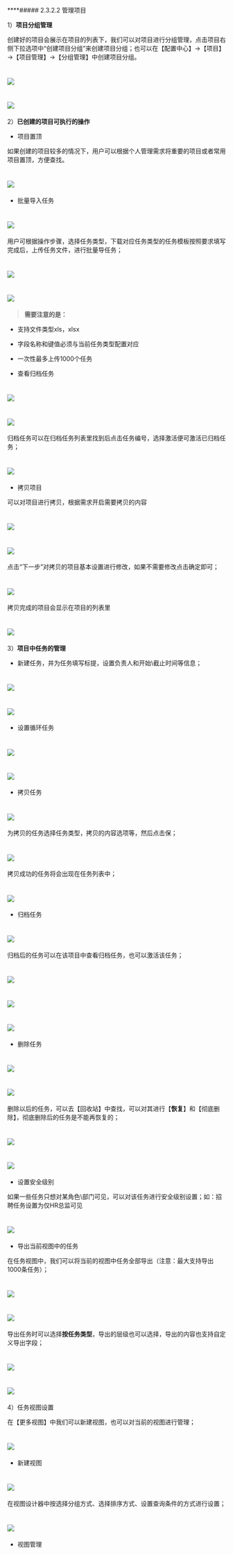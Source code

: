 ****##### 2.3.2.2 管理项目


1）**项目分组管理**

创建好的项目会展示在项目的列表下，我们可以对项目进行分组管理，点击项目右侧下拉选项中“创建项目分组”来创建项目分组；也可以在【配置中心】→【项目】→【项目管理】→【分组管理】中创建项目分组。

# ![](/assets/07项目-项目管理-创建分组.png)

# ![](/assets/07项目-项目管理-创建分组2.png)

2）**已创建的项目可执行的操作**

* 项目置顶

 如果创建的项目较多的情况下，用户可以根据个人管理需求将重要的项目或者常用项目置顶，方便查找。

# ![](/assets/07项目-项目管理-置顶.png)

* 批量导入任务

# ![](/assets/07项目-项目管理-批量导入任务.png)

用户可根据操作步骤，选择任务类型，下载对应任务类型的任务模板按照要求填写完成后，上传任务文件，进行批量导任务；

# ![](/assets/07项目-项目管理-批量导入任务2.png)

# ![](/assets/07项目-项目管理-批量导入任务3.png)

> **需要注意的是：**
* 支持文件类型xls，xlsx 
* 字段名称和键值必须与当前任务类型配置对应 
* 一次性最多上传1000个任务


* 查看归档任务

# ![](/assets/07项目-项目管理-查看归档任务.png)

# ![](/assets/07项目-项目管理-查看归档任务2.png)

归档任务可以在归档任务列表里找到后点击任务编号，选择激活便可激活已归档任务；

# ![](/assets/07项目-项目管理-查看归档任务3.png)


* 拷贝项目

 可以对项目进行拷贝，根据需求开启需要拷贝的内容

# ![](/assets/07项目-项目管理-拷贝.png)

# ![](/assets/07项目-项目管理-拷贝2.png)

点击“下一步”对拷贝的项目基本设置进行修改，如果不需要修改点击确定即可；

# ![](/assets/07项目-项目管理-拷贝3.png)

拷贝完成的项目会显示在项目的列表里

# ![](/assets/07项目-项目管理-拷贝5.jpg)

3）**项目中任务的管理**

* 新建任务，并为任务填写标提，设置负责人和开始\截止时间等信息；

# ![](/assets/07项目-项目管理-任务管理-新建任务1.png)

# ![](/assets/07项目-项目管理-任务管理-新建任务2.png)

* 设置循环任务

# ![](/assets/12-项目-任务管理-设置循环任务1.png)

# ![](/assets/12-项目-任务管理-设置循环任务2.png)

* 拷贝任务

# ![](/assets/12-项目-任务管理-拷贝任务1.png)

为拷贝的任务选择任务类型，拷贝的内容选项等，然后点击保；

# ![](/assets/12-项目-任务管理-拷贝任务2.png)

拷贝成功的任务将会出现在任务列表中；

# ![](/assets/12-项目-任务管理-拷贝任务3.png)

* 归档任务

# ![](/assets/12-项目-任务管理-归档任务1.png)

归档后的任务可以在该项目中查看归档任务，也可以激活该任务；

# ![](/assets/12-项目-任务管理-归档任务3.png)

# ![](/assets/12-项目-任务管理-归档任务2.png)

# ![](/assets/12-项目-任务管理-归档任务4.png)

* 删除任务

# ![](/assets/12-项目-任务管理-删除1.png)

# ![](/assets/12-项目-任务管理-删除2.png)

删除以后的任务，可以去【回收站】中查找，可以对其进行【**恢复**】和【彻底删除】，彻底删除后的任务是不能再恢复的；

# ![](/assets/12-项目-任务管理-删除3.png)

# ![](/assets/12-项目-任务管理-删除4.png)

* 设置安全级别

 如果一些任务只想对某角色\部门可见，可以对该任务进行安全级别设置；如：招聘任务设置为仅HR总监可见

# ![](/assets/12-项目-任务管理-设置安全级别1.png)


* 导出当前视图中的任务

在任务视图中，我们可以将当前的视图中任务全部导出（注意：最大支持导出1000条任务）；

# ![](/assets/12-项目-任务管理-导出视图中的任务.png)

# ![](/assets/12-项目-任务管理-导出视图中的任务2.png)

导出任务时可以选择**按任务类型**，导出的层级也可以选择，导出的内容也支持自定义导出字段；

# ![](/assets/12-项目-任务管理-导出视图中的任务4.png)

# ![](/assets/12-项目-任务管理-导出视图中的任务5.png)

4）任务视图设置

在【更多视图】中我们可以新建视图，也可以对当前的视图进行管理；

# ![](/assets/13项目-视图设置-新建视图1.png)

* 新建视图

# ![](/assets/13项目-视图设置-新建视图2.png)

在视图设计器中按选择分组方式、选择排序方式、设置查询条件的方式进行设置；

# ![](/assets/13项目-视图设置-新建视图3.png)

* 视图管理




